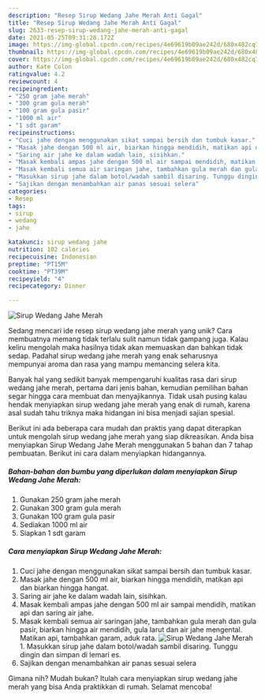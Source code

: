 ```yaml
---
description: "Resep Sirup Wedang Jahe Merah Anti Gagal"
title: "Resep Sirup Wedang Jahe Merah Anti Gagal"
slug: 2633-resep-sirup-wedang-jahe-merah-anti-gagal
date: 2021-05-25T09:31:28.172Z
image: https://img-global.cpcdn.com/recipes/4e69619b09ae242d/680x482cq70/sirup-wedang-jahe-merah-foto-resep-utama.jpg
thumbnail: https://img-global.cpcdn.com/recipes/4e69619b09ae242d/680x482cq70/sirup-wedang-jahe-merah-foto-resep-utama.jpg
cover: https://img-global.cpcdn.com/recipes/4e69619b09ae242d/680x482cq70/sirup-wedang-jahe-merah-foto-resep-utama.jpg
author: Kate Colon
ratingvalue: 4.2
reviewcount: 4
recipeingredient:
- "250 gram jahe merah"
- "300 gram gula merah"
- "100 gram gula pasir"
- "1000 ml air"
- "1 sdt garam"
recipeinstructions:
- "Cuci jahe dengan menggunakan sikat sampai bersih dan tumbuk kasar."
- "Masak jahe dengan 500 ml air, biarkan hingga mendidih, matikan api dan biarkan hingga hangat."
- "Saring air jahe ke dalam wadah lain, sisihkan."
- "Masak kembali ampas jahe dengan 500 ml air sampai mendidih, matikan api dan saring air jahe."
- "Masak kembali semua air saringan jahe, tambahkan gula merah dan gula pasir, biarkan hingga air mendidih, gula larut dan air jahe mengental. Matikan api, tambahkan garam, aduk rata."
- "Masukkan sirup jahe dalam botol/wadah sambil disaring. Tunggu dingin dan simpan di lemari es."
- "Sajikan dengan menambahkan air panas sesuai selera"
categories:
- Resep
tags:
- sirup
- wedang
- jahe

katakunci: sirup wedang jahe 
nutrition: 102 calories
recipecuisine: Indonesian
preptime: "PT15M"
cooktime: "PT39M"
recipeyield: "4"
recipecategory: Dinner

---
```



![Sirup Wedang Jahe Merah](https://img-global.cpcdn.com/recipes/4e69619b09ae242d/680x482cq70/sirup-wedang-jahe-merah-foto-resep-utama.jpg)

Sedang mencari ide resep sirup wedang jahe merah yang unik? Cara membuatnya memang tidak terlalu sulit namun tidak gampang juga. Kalau keliru mengolah maka hasilnya tidak akan memuaskan dan bahkan tidak sedap. Padahal sirup wedang jahe merah yang enak seharusnya mempunyai aroma dan rasa yang mampu memancing selera kita.



Banyak hal yang sedikit banyak mempengaruhi kualitas rasa dari sirup wedang jahe merah, pertama dari jenis bahan, kemudian pemilihan bahan segar hingga cara membuat dan menyajikannya. Tidak usah pusing kalau hendak menyiapkan sirup wedang jahe merah yang enak di rumah, karena asal sudah tahu triknya maka hidangan ini bisa menjadi sajian spesial.


Berikut ini ada beberapa cara mudah dan praktis yang dapat diterapkan untuk mengolah sirup wedang jahe merah yang siap dikreasikan. Anda bisa menyiapkan Sirup Wedang Jahe Merah menggunakan 5 bahan dan 7 tahap pembuatan. Berikut ini cara dalam menyiapkan hidangannya.

<!--inarticleads1-->

##### Bahan-bahan dan bumbu yang diperlukan dalam menyiapkan Sirup Wedang Jahe Merah:

1. Gunakan 250 gram jahe merah
1. Gunakan 300 gram gula merah
1. Gunakan 100 gram gula pasir
1. Sediakan 1000 ml air
1. Siapkan 1 sdt garam




<!--inarticleads2-->

##### Cara menyiapkan Sirup Wedang Jahe Merah:

1. Cuci jahe dengan menggunakan sikat sampai bersih dan tumbuk kasar.
1. Masak jahe dengan 500 ml air, biarkan hingga mendidih, matikan api dan biarkan hingga hangat.
1. Saring air jahe ke dalam wadah lain, sisihkan.
1. Masak kembali ampas jahe dengan 500 ml air sampai mendidih, matikan api dan saring air jahe.
1. Masak kembali semua air saringan jahe, tambahkan gula merah dan gula pasir, biarkan hingga air mendidih, gula larut dan air jahe mengental. Matikan api, tambahkan garam, aduk rata.
<img src="//assets-global.cpcdn.com/assets/icons/button_play-2c75c40dde080a61004c1f40b05d8f140eaff45d7e9e6481dc71c63d2e7c4909.png" alt="Sirup Wedang Jahe Merah">1. Masukkan sirup jahe dalam botol/wadah sambil disaring. Tunggu dingin dan simpan di lemari es.
1. Sajikan dengan menambahkan air panas sesuai selera




Gimana nih? Mudah bukan? Itulah cara menyiapkan sirup wedang jahe merah yang bisa Anda praktikkan di rumah. Selamat mencoba!
